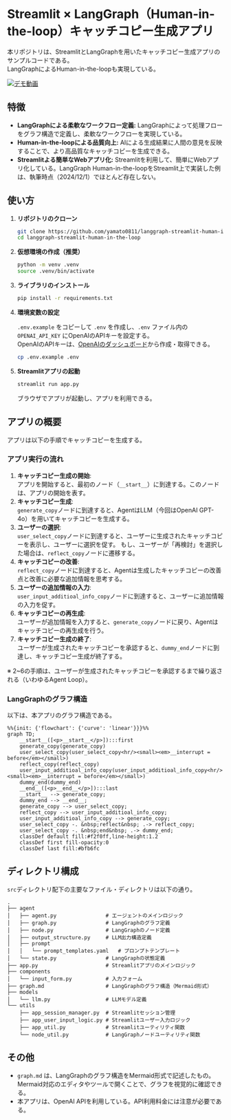 # Streamlit × LangGraph（Human-in-the-loop）キャッチコピー生成アプリ

本リポジトリは、StreamlitとLangGraphを用いたキャッチコピー生成アプリのサンプルコードである。  
LangGraphによるHuman-in-the-loopも実現している。

[![デモ動画](./images/demo.gif)](./images/demo.gif)

## 特徴
- **LangGraphによる柔軟なワークフロー定義:**  LangGraphによって処理フローをグラフ構造で定義し、柔軟なワークフローを実現している。
- **Human-in-the-loopによる品質向上:**  AIによる生成結果に人間の意見を反映することで、より高品質なキャッチコピーを生成できる。
- **Streamlitよる簡単なWebアプリ化:**  Streamlitを利用して、簡単にWebアプリ化している。LangGraph Human-in-the-loopをStreamlit上で実装した例は、執筆時点（2024/12/1）でほとんど存在しない。

## 使い方

1. **リポジトリのクローン**

    ```bash
    git clone https://github.com/yamato0811/langgraph-streamlit-human-in-the-loop.git
    cd langgraph-streamlit-human-in-the-loop
    ```

2. **仮想環境の作成（推奨）**

    ```bash
    python -m venv .venv
    source .venv/bin/activate
    ```

3. **ライブラリのインストール**

    ```bash
    pip install -r requirements.txt
    ```

4. **環境変数の設定**

    `.env.example` をコピーして `.env` を作成し、`.env` ファイル内の `OPENAI_API_KEY` にOpenAIのAPIキーを設定する。  
    OpenAIのAPIキーは、[OpenAIのダッシュボード](https://platform.openai.com/account/api-keys)から作成・取得できる。

    ```bash
    cp .env.example .env
    ```

5. **Streamlitアプリの起動**

    ```bash
    streamlit run app.py
    ```

    ブラウザでアプリが起動し、アプリを利用できる。

## アプリの概要
アプリは以下の手順でキャッチコピーを生成する。

### アプリ実行の流れ
1. **キャッチコピー生成の開始**:  
    アプリを開始すると、最初のノード（`__start__`）に到達する。このノードは、アプリの開始を表す。
2. **キャッチコピー生成**:  
    `generate_copy`ノードに到達すると、AgentはLLM（今回はOpenAI GPT-4o）を用いてキャッチコピーを生成する。
3. **ユーザーの選択**:  
    `user_select_copy`ノードに到達すると、ユーザーに生成されたキャッチコピーを表示し、ユーザーに選択を促す。
    もし、ユーザーが「再検討」を選択した場合は、`reflect_copy`ノードに遷移する。
4. **キャッチコピーの改善**:  
    `reflect_copy`ノードに到達すると、Agentは生成したキャッチコピーの改善点と改善に必要な追加情報を思考する。
5. **ユーザーの追加情報の入力**:  
    `user_input_additioal_info_copy`ノードに到達すると、ユーザーに追加情報の入力を促す。
6. **キャッチコピーの再生成**:  
    ユーザーが追加情報を入力すると、`generate_copy`ノードに戻り、Agentはキャッチコピーの再生成を行う。
7. **キャッチコピー生成の終了**:  
    ユーザーが生成されたキャッチコピーを承認すると、`dummy_end`ノードに到達し、キャッチコピー生成が終了する。

※ 2~6の手順は、ユーザーが生成されたキャッチコピーを承認するまで繰り返される（いわゆるAgent Loop）。

### LangGraphのグラフ構造
以下は、本アプリのグラフ構造である。
```mermaid
%%{init: {'flowchart': {'curve': 'linear'}}}%%
graph TD;
	__start__([<p>__start__</p>]):::first
	generate_copy(generate_copy)
	user_select_copy(user_select_copy<hr/><small><em>__interrupt = before</em></small>)
	reflect_copy(reflect_copy)
	user_input_additioal_info_copy(user_input_additioal_info_copy<hr/><small><em>__interrupt = before</em></small>)
	dummy_end(dummy_end)
	__end__([<p>__end__</p>]):::last
	__start__ --> generate_copy;
	dummy_end --> __end__;
	generate_copy --> user_select_copy;
	reflect_copy --> user_input_additioal_info_copy;
	user_input_additioal_info_copy --> generate_copy;
	user_select_copy -. &nbsp;reflect&nbsp; .-> reflect_copy;
	user_select_copy -. &nbsp;end&nbsp; .-> dummy_end;
	classDef default fill:#f2f0ff,line-height:1.2
	classDef first fill-opacity:0
	classDef last fill:#bfb6fc
```

## ディレクトリ構成
`src`ディレクトリ配下の主要なファイル・ディレクトリは以下の通り。

```
.
├── agent                       
│   ├── agent.py                # エージェントのメインロジック
│   ├── graph.py                # LangGraphのグラフ定義
│   ├── node.py                 # LangGraphのノード定義
│   ├── output_structure.py     # LLM出力構造定義
│   ├── prompt                  
│   │   └── prompt_templates.yaml   # プロンプトテンプレート
│   └── state.py                # LangGraphの状態定義
├── app.py                      # Streamlitアプリのメインロジック
├── components                  
│   └── input_form.py           # 入力フォーム
├── graph.md                    # LangGraphのグラフ構造（Mermaid形式）
├── models                      
│   └── llm.py                  # LLMモデル定義
└── utils                       
    ├── app_session_manager.py  # Streamlitセッション管理
    ├── app_user_input_logic.py # Streamlitユーザー入力ロジック
    ├── app_util.py             # Streamlitユーティリティ関数
    └── node_util.py            # LangGraphノードユーティリティ関数
```

## その他
- `graph.md` は、LangGraphのグラフ構造をMermaid形式で記述したもの。Mermaid対応のエディタやツールで開くことで、グラフを視覚的に確認できる。
- 本アプリは、OpenAI APIを利用している。API利用料金には注意が必要である。

